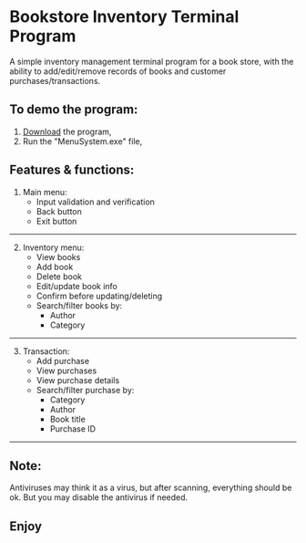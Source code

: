 # Bookstore Inventory Terminal Program
A simple inventory management terminal program for a book store, with the ability to add/edit/remove records of books and customer purchases/transactions. 

## To demo the program:
1. [Download](https://github.com/AlisterBaroi/bookstore-inventory-system/raw/2049f0b83199270a7edbf5647f01290e491425fa/Demo/MenuSystem.exe) the program,
2. Run the "MenuSystem.exe" file,

## Features & functions:
1.  Main menu:
    - Input validation and verification
    - Back button
    - Exit button
---------------------------------------
2.  Inventory menu:
    - View books
    - Add book
    - Delete book
    - Edit/update book info
    - Confirm before updating/deleting
    - Search/filter books by:
      - Author
      - Category
---------------------------------------
3.  Transaction:
    - Add purchase
    - View purchases
    - View purchase details
    - Search/filter purchase by:
      - Category
      - Author
      - Book title
      - Purchase ID
---------------------------------------
## Note: 
Antiviruses may think it as a virus, but after scanning, everything should be ok. But you may disable the antivirus if needed.

## Enjoy
